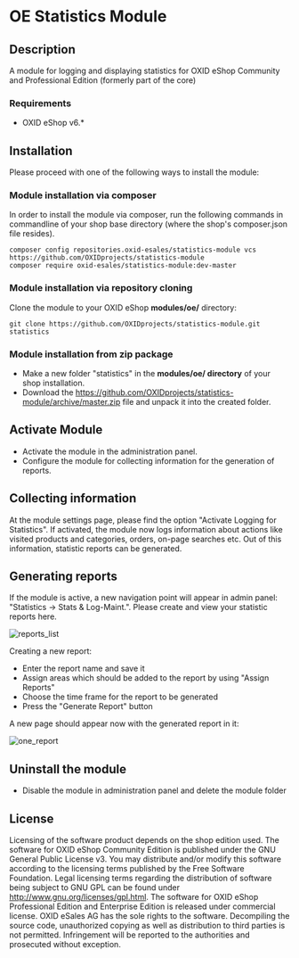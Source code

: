 # OE Statistics Module

## Description

A module for logging and displaying statistics for OXID eShop Community and Professional Edition (formerly part of the core)

### Requirements

* OXID eShop v6.*

## Installation

Please proceed with one of the following ways to install the module:

### Module installation via composer

In order to install the module via composer, run the following commands in commandline of your shop base directory 
(where the shop's composer.json file resides).

```
composer config repositories.oxid-esales/statistics-module vcs https://github.com/OXIDprojects/statistics-module
composer require oxid-esales/statistics-module:dev-master
```

### Module installation via repository cloning

Clone the module to your OXID eShop **modules/oe/** directory:
```
git clone https://github.com/OXIDprojects/statistics-module.git statistics
```

### Module installation from zip package

* Make a new folder "statistics" in the **modules/oe/ directory** of your shop installation. 
* Download the https://github.com/OXIDprojects/statistics-module/archive/master.zip file and unpack it into the created folder.

## Activate Module

- Activate the module in the administration panel.
- Configure the module for collecting information for the generation of reports.

## Collecting information

At the module settings page, please find the option "Activate Logging for Statistics". If activated, the module now logs information about actions like visited products and categories, orders, on-page searches etc. Out of this information, statistic reports can be generated.

## Generating reports

If the module is active, a new navigation point will appear in admin panel: "Statistics -> Stats & Log-Maint.". Please create and view your statistic reports here.

![reports_list](https://cloud.githubusercontent.com/assets/3593099/12267730/3eab94b6-b952-11e5-86ea-03f5877decbc.png)

Creating a new report:
 * Enter the report name and save it
 * Assign areas which should be added to the report by using "Assign Reports"
 * Choose the time frame for the report to be generated
 * Press the "Generate Report" button

A new page should appear now with the generated report in it:

![one_report](https://cloud.githubusercontent.com/assets/3593099/12267735/4179b3ee-b952-11e5-8ad1-58b104d61390.png)

## Uninstall the module

- Disable the module in administration panel and delete the module folder

## License

Licensing of the software product depends on the shop edition used. The software for OXID eShop Community Edition
is published under the GNU General Public License v3. You may distribute and/or modify this software according to
the licensing terms published by the Free Software Foundation. Legal licensing terms regarding the distribution of
software being subject to GNU GPL can be found under http://www.gnu.org/licenses/gpl.html. The software for OXID eShop
Professional Edition and Enterprise Edition is released under commercial license. OXID eSales AG has the sole rights to
the software. Decompiling the source code, unauthorized copying as well as distribution to third parties is not
permitted. Infringement will be reported to the authorities and prosecuted without exception.
